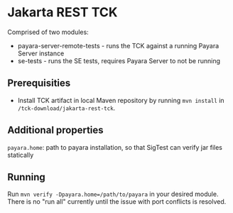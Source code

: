 # Jakarta REST TCK

Comprised of two modules:

* payara-server-remote-tests - runs the TCK against a running Payara Server instance
* se-tests - runs the SE tests, requires Payara Server to not be running

## Prerequisities

* Install TCK artifact in local Maven repository by running `mvn install` in `/tck-download/jakarta-rest-tck`.

## Additional properties

`payara.home`:
path to payara installation, so that SigTest can verify jar files statically

## Running

Run `mvn verify -Dpayara.home=/path/to/payara` in your desired module.
There is no "run all" currently until the issue with port conflicts is resolved.
